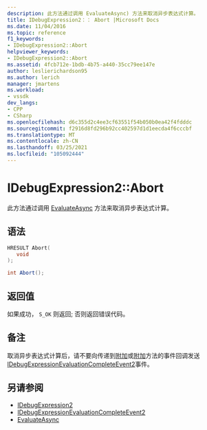```yaml
---
description: 此方法通过调用 EvaluateAsync) 方法来取消异步表达式计算。
title: IDebugExpression2：： Abort |Microsoft Docs
ms.date: 11/04/2016
ms.topic: reference
f1_keywords:
- IDebugExpression2::Abort
helpviewer_keywords:
- IDebugExpression2::Abort
ms.assetid: 4fcb712e-1bdb-4b75-a440-35cc79ee147e
author: leslierichardson95
ms.author: lerich
manager: jmartens
ms.workload:
- vssdk
dev_langs:
- CPP
- CSharp
ms.openlocfilehash: d6c355d2c4ee3cf63551f54b050b0ea42f4fdddc
ms.sourcegitcommit: f2916d8fd296b92cc402597d1d1eecda4f6cccbf
ms.translationtype: MT
ms.contentlocale: zh-CN
ms.lasthandoff: 03/25/2021
ms.locfileid: "105092444"
---
```

# <a name="idebugexpression2abort"></a>IDebugExpression2::Abort
此方法通过调用 [EvaluateAsync](../../../extensibility/debugger/reference/idebugexpression2-evaluateasync.md) 方法来取消异步表达式计算。

## <a name="syntax"></a>语法

```cpp
HRESULT Abort(
   void
);
```

```csharp
int Abort();
```

## <a name="return-value"></a>返回值
 如果成功， `S_OK` 则返回; 否则返回错误代码。

## <a name="remarks"></a>备注
 取消异步表达式计算后，请不要向传递到[附加](../../../extensibility/debugger/reference/idebugprogram2-attach.md)或[附加](../../../extensibility/debugger/reference/idebugengine2-attach.md)方法的事件回调发送[IDebugExpressionEvaluationCompleteEvent2](../../../extensibility/debugger/reference/idebugexpressionevaluationcompleteevent2.md)事件。

## <a name="see-also"></a>另请参阅
- [IDebugExpression2](../../../extensibility/debugger/reference/idebugexpression2.md)
- [IDebugExpressionEvaluationCompleteEvent2](../../../extensibility/debugger/reference/idebugexpressionevaluationcompleteevent2.md)
- [EvaluateAsync](../../../extensibility/debugger/reference/idebugexpression2-evaluateasync.md)
